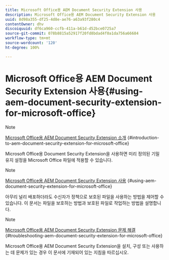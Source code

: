 ```yaml
---
title: Microsoft Office용 AEM Document Security Extension 사용
description: Microsoft Office용 AEM Document Security Extension 사용
uuid: 8d98a355-df25-4d8e-ae76-a63a93f280c4
contentOwner: dhv
discoiquuid: df6ca960-ccfb-411a-b61d-d52bce0725a7
source-git-commit: 078b8815a52917f20fd8bdad4f0a1da756a66684
workflow-type: tm+mt
source-wordcount: '120'
ht-degree: 100%

---
```



# Microsoft Office용 AEM Document Security Extension 사용{#using-aem-document-security-extension-for-microsoft-office}

>[!NOTE]
>
>[Microsoft Office용 AEM Document Security Extension 소개](../document-security-extension-microsoft-office.md) {#introduction-to-aem-document-security-extension-for-microsoft-office}
>
>Microsoft Office용 Document Security Extension을 사용하면 미리 정의된 기밀 유지 설정을 Microsoft Office 파일에 적용할 수 있습니다.

>[!NOTE]
>
>[Microsoft Office용 AEM Document Security Extension 사용](../using-aem-document-security-extension.md) {#using-aem-document-security-extension-for-microsoft-office}
>
>아무리 널리 배포하더라도 수신자가 정책으로 보호된 파일을 사용하는 방법을 제어할 수 있습니다. 이 문서는 파일을 보호하는 방법과 보호된 파일로 작업하는 방법을 설명합니다.

>[!NOTE]
>
>[Microsoft Office용 AEM Document Security Extension 문제 해결](../troubleshooting-document-security-extension.md) {#troubleshooting-aem-document-security-extension-for-microsoft-office}
>
>Microsoft Office용 AEM Document Security Extension을 설치, 구성 또는 사용하는 데 문제가 있는 경우 이 문서에 기재되어 있는 지침을 따르십시오.

